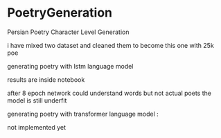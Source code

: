 # PoetryGeneration
Persian Poetry Character Level Generation

i have mixed two dataset and cleaned them to become this one with 25k poe

generating poetry with lstm language model

results are inside notebook

after 8 epoch network could understand words but not actual poets the model is still underfit




generating poetry with transformer language model :

not implemented yet

